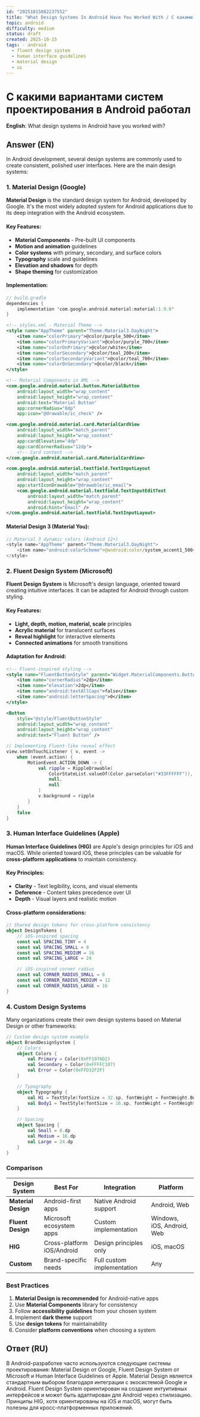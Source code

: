 ```yaml
---
id: "20251015082237552"
title: "What Design Systems In Android Have You Worked With / С какими дизайн-системами Android вы работали"
topic: android
difficulty: medium
status: draft
created: 2025-10-15
tags: - android
  - fluent design system
  - human interface guidelines
  - material design
  - ui
---
```

# С какими вариантами систем проектирования в Android работал

**English**: What design systems in Android have you worked with?

## Answer (EN)
In Android development, several design systems are commonly used to create consistent, polished user interfaces. Here are the main design systems:

### 1. Material Design (Google)

**Material Design** is the standard design system for Android, developed by Google. It's the most widely adopted system for Android applications due to its deep integration with the Android ecosystem.

#### Key Features:
- **Material Components** - Pre-built UI components
- **Motion and animation** guidelines
- **Color systems** with primary, secondary, and surface colors
- **Typography** scale and guidelines
- **Elevation and shadows** for depth
- **Shape theming** for customization

#### Implementation:

```kotlin
// build.gradle
dependencies {
    implementation 'com.google.android.material:material:1.9.0'
}
```

```xml
<!-- styles.xml - Material Theme -->
<style name="AppTheme" parent="Theme.Material3.DayNight">
    <item name="colorPrimary">@color/purple_500</item>
    <item name="colorPrimaryVariant">@color/purple_700</item>
    <item name="colorOnPrimary">@color/white</item>
    <item name="colorSecondary">@color/teal_200</item>
    <item name="colorSecondaryVariant">@color/teal_700</item>
    <item name="colorOnSecondary">@color/black</item>
</style>
```

```xml
<!-- Material Components in XML -->
<com.google.android.material.button.MaterialButton
    android:layout_width="wrap_content"
    android:layout_height="wrap_content"
    android:text="Material Button"
    app:cornerRadius="8dp"
    app:icon="@drawable/ic_check" />

<com.google.android.material.card.MaterialCardView
    android:layout_width="match_parent"
    android:layout_height="wrap_content"
    app:cardElevation="4dp"
    app:cardCornerRadius="12dp">
    <!-- Card content -->
</com.google.android.material.card.MaterialCardView>

<com.google.android.material.textfield.TextInputLayout
    android:layout_width="match_parent"
    android:layout_height="wrap_content"
    app:startIconDrawable="@drawable/ic_email">
    <com.google.android.material.textfield.TextInputEditText
        android:layout_width="match_parent"
        android:layout_height="wrap_content"
        android:hint="Email" />
</com.google.android.material.textfield.TextInputLayout>
```

#### Material Design 3 (Material You):

```kotlin
// Material 3 dynamic colors (Android 12+)
<style name="AppTheme" parent="Theme.Material3.DayNight">
    <item name="android:colorScheme">@android:color/system_accent1_500</item>
</style>
```

### 2. Fluent Design System (Microsoft)

**Fluent Design System** is Microsoft's design language, oriented toward creating intuitive interfaces. It can be adapted for Android through custom styling.

#### Key Features:
- **Light, depth, motion, material, scale** principles
- **Acrylic material** for translucent surfaces
- **Reveal highlight** for interactive elements
- **Connected animations** for smooth transitions

#### Adaptation for Android:

```xml
<!-- Fluent-inspired styling -->
<style name="FluentButtonStyle" parent="Widget.MaterialComponents.Button">
    <item name="cornerRadius">2dp</item>
    <item name="elevation">2dp</item>
    <item name="android:textAllCaps">false</item>
    <item name="android:letterSpacing">0</item>
</style>

<Button
    style="@style/FluentButtonStyle"
    android:layout_width="wrap_content"
    android:layout_height="wrap_content"
    android:text="Fluent Button" />
```

```kotlin
// Implementing Fluent-like reveal effect
view.setOnTouchListener { v, event ->
    when (event.action) {
        MotionEvent.ACTION_DOWN -> {
            val ripple = RippleDrawable(
                ColorStateList.valueOf(Color.parseColor("#33FFFFFF")),
                null,
                null
            )
            v.background = ripple
        }
    }
    false
}
```

### 3. Human Interface Guidelines (Apple)

**Human Interface Guidelines (HIG)** are Apple's design principles for iOS and macOS. While oriented toward iOS, these principles can be valuable for **cross-platform applications** to maintain consistency.

#### Key Principles:
- **Clarity** - Text legibility, icons, and visual elements
- **Deference** - Content takes precedence over UI
- **Depth** - Visual layers and realistic motion

#### Cross-platform considerations:

```kotlin
// Shared design tokens for cross-platform consistency
object DesignTokens {
    // iOS-inspired spacing
    const val SPACING_TINY = 4
    const val SPACING_SMALL = 8
    const val SPACING_MEDIUM = 16
    const val SPACING_LARGE = 24

    // iOS-inspired corner radius
    const val CORNER_RADIUS_SMALL = 8
    const val CORNER_RADIUS_MEDIUM = 12
    const val CORNER_RADIUS_LARGE = 16
}
```

### 4. Custom Design Systems

Many organizations create their own design systems based on Material Design or other frameworks:

```kotlin
// Custom design system example
object BrandDesignSystem {
    // Colors
    object Colors {
        val Primary = Color(0xFF1976D2)
        val Secondary = Color(0xFFFFC107)
        val Error = Color(0xFFD32F2F)
    }

    // Typography
    object Typography {
        val H1 = TextStyle(fontSize = 32.sp, fontWeight = FontWeight.Bold)
        val Body1 = TextStyle(fontSize = 16.sp, fontWeight = FontWeight.Normal)
    }

    // Spacing
    object Spacing {
        val Small = 8.dp
        val Medium = 16.dp
        val Large = 24.dp
    }
}
```

### Comparison

| Design System | Best For | Integration | Platform |
|--------------|----------|-------------|----------|
| **Material Design** | Android-first apps | Native Android support | Android, Web |
| **Fluent Design** | Microsoft ecosystem apps | Custom implementation | Windows, iOS, Android, Web |
| **HIG** | Cross-platform iOS/Android | Design principles only | iOS, macOS |
| **Custom** | Brand-specific needs | Full custom implementation | Any |

### Best Practices

1. **Material Design is recommended** for Android-native apps
2. Use **Material Components** library for consistency
3. Follow **accessibility guidelines** from your chosen system
4. Implement **dark theme** support
5. Use **design tokens** for maintainability
6. Consider **platform conventions** when choosing a system

## Ответ (RU)
В Android-разработке часто используются следующие системы проектирования: Material Design от Google, Fluent Design System от Microsoft и Human Interface Guidelines от Apple. Material Design является стандартным выбором благодаря интеграции с экосистемой Google и Android. Fluent Design System ориентирован на создание интуитивных интерфейсов и может быть адаптирован для Android через стилизацию. Принципы HIG, хотя ориентированы на iOS и macOS, могут быть полезны для кросс-платформенных приложений.


